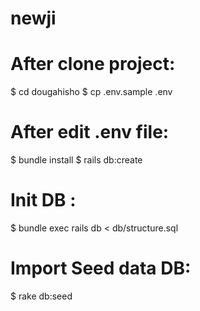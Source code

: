 # newji

# After clone project:

$ cd dougahisho
$ cp .env.sample .env

# After edit .env file:

$ bundle install
$ rails db:create

# Init DB :

$ bundle exec rails db < db/structure.sql

# Import Seed data DB:

$ rake db:seed